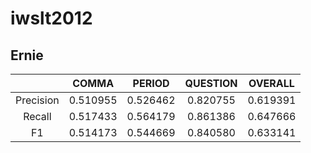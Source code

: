 # iwslt2012

## Ernie

|       |COMMA  |  PERIOD | QUESTION | OVERALL|
|:-----:|:-----:|:-----:|:-----:|:-----:|  
|Precision  |0.510955  |0.526462  |0.820755  |0.619391|
|Recall     |0.517433  |0.564179  |0.861386  |0.647666|
|F1         |0.514173  |0.544669  |0.840580  |0.633141|
